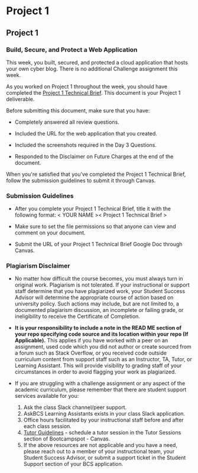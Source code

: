 # Project 1

## Project 1 <assignment>

### Build, Secure, and Protect a Web Application

This week, you built, secured, and protected a cloud application that hosts your own cyber blog. There is no additional Challenge assignment this week.

As you worked on Project 1 throughout the week, you should have completed the [Project 1 Technical Brief](https://docs.google.com/document/d/1VoWNPNUvobnVj7F6oM2wnVO0vViaZlzgIUs43adVw1U/copy). This document is your Project 1 deliverable. 

Before submitting this document, make sure that you have: 
* Completely answered all review questions. 

* Included the URL for the web application that you created.

* Included the screenshots required in the Day 3 Questions.

* Responded to the Disclaimer on Future Charges at the end of the document. 

When you're satisfied that you've completed the Project 1 Technical Brief, follow the submission guidelines to submit it through Canvas.

### Submission Guidelines

* After you complete your Project 1 Technical Brief, title it with the following format: < YOUR NAME >< Project 1 Technical Brief >

* Make sure to set the file permissions so that anyone can view and comment on your document.

* Submit the URL of your Project 1 Technical Brief Google Doc through Canvas.

### Plagiarism Disclaimer
* No matter how difficult the course becomes, you must always turn in original work. Plagiarism is not tolerated. If your instructional or support staff determine that you have plagiarized work, your Student Success Advisor will determine the appropriate course of action based on university policy. Such actions may include, but are not limited to, a documented plagiarism discussion, an incomplete or failing grade, or ineligibility to receive the Certificate of Completion.

* __It is your responsibility to include a note in the READ ME section of your repo specifying code source and its location within your repo (If Applicable).__ This applies if you have worked with a peer on an assignment, used code which you did not author or create sourced from a forum such as Stack Overflow, or you received code outside curriculum content from support staff such as an Instructor, TA, Tutor, or Learning Assistant. This will provide visibility to grading staff of your circumstances in order to avoid flagging your work as plagiarized.

* If you are struggling with a challenge assignment or any aspect of the academic curriculum, please remember that there are student support services available for you:
    1. Ask the class Slack channel/peer support.
    2. AskBCS Learning Assistants exists in your class Slack application.
    3. Office hours facilitated by your instructional staff before and after each class session.
    4. [Tutor Guidelines](https://docs.google.com/document/d/1hTldEfWhX21B_Vz9ZentkPeziu4pPfnwiZbwQB27E90/edit#heading=h.sv8pplcsduz4) - schedule a tutor session in the Tutor Sessions section of Bootcampspot - Canvas.
    5. If the above resources are not applicable and you have a need, please reach out to a member of your instructional team, your Student Success Advisor, or submit a support ticket in the Student Support section of your BCS application. 
